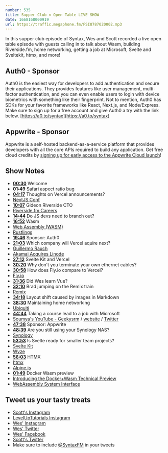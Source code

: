 ```yaml
---
number: 535
title: Supper Club × Open Table LIVE SHOW
date: 1668168000919
url: https://traffic.megaphone.fm/FSI8787020002.mp3
---
```


In this supper club episode of Syntax, Wes and Scott recorded a live open table episode with guests calling in to talk about Wasm, building Riverside.fm, home networking, getting a job at Microsoft, Svelte and Sveltekit, htmx, and more!

## Auth0 - Sponsor

Auth0 is the easiest way for developers to add authentication and secure their applications. They provides features like user management, multi-factor authentication, and you can even enable users to login with device biometrics with something like their fingerprint. Not to mention, Auth0 has SDKs for your favorite frameworks like React, Next.js, and Node/Express. Make sure to sign up for a free account and give Auth0 a try with the link below. [https://a0.to/syntax](https://a0.to/syntax)

## Appwrite - Sponsor

Appwrite is a self-hosted backend-as-a-service platform that provides developers with all the core APIs required to build any application. Get free cloud credits by [signing up for early access to the Appwrite Cloud launch](https://appwrite.io/cloud)!

## Show Notes

* **[00:30](#t=00:30)** Welcome
* **[01:49](#t=01:49)** Safari aspect ratio bug
* **[04:17](#t=04:17)** Thoughts on Vercel announcements?
* [NextJS Conf](https://nextjs.org/conf)
* **[10:07](#t=10:07)** Gideon Riverside CTO
* [Riverside.fm Careers](https://riverside.fm/careers)
* **[14:44](#t=14:44)** Do JS devs need to branch out?
* **[16:52](#t=16:52)** Wasm
* [Web Assembly (WASM)](https://webassembly.org)
* [Rustlings](https://github.com/rust-lang/rustlings)
* **[19:46](#t=19:46)** Sponsor: Auth0
* **[21:03](#t=21:03)** Which company will Vercel aquire next?
* [Guillermo Rauch](https://twitter.com/rauchg)
* [Akamai Acquires Linode](https://www.akamai.com/newsroom/press-release/akamai-to-acquire-linode)
* **[27:12](#t=27:12)** Svelte Kit and Vercel
* **[30:20](#t=30:20)** Why don't you terminate your own ethernet cables?
* **[30:58](#t=30:58)** How does Fly.io compare to Vercel?
* [Fly.io](https://fly.io)
* **[31:36](#t=31:36)** Did Wes learn Vue?
* **[32:10](#t=32:10)** Brad jumping on the Remix train
* [Remix](https://remix.run)
* **[34:18](#t=34:18)** Layout shift caused by images in Markdown
* **[38:30](#t=38:30)** Maintaining home networking
* [Ubiquiti](https://www.ui.com)
* **[44:44](#t=44:44)** Taking a course lead to a job with Microsoft
* [Soumya's YouTube - Geekysrm](https://www.youtube.com/geekysrm) / [website]( https://soumya.dev) / [Twitter](https://twitter.com/geekysrm)
* **[47:38](#t=47:38)** Sponsor: Appwrite
* **[48:39](#t=48:39)** Are you still using your Synology NAS?
* [Synology](https://www.synology.com/)
* **[53:53](#t=53:53)** Is Svelte ready for smaller team projects?
* [Svelte Kit](https://kit.svelte.dev)
* [Wyze](https://www.wyze.com)
* **[56:03](#t=56:03)** HTMX
* [htmx](https://htmx.org)
* [Alpine.js](https://alpinejs.dev)
* **[01:49](#t=01:49)** Docker Wasm preview
* [Introducing the Docker+Wasm Technical Preview](https://www.docker.com/blog/docker-wasm-technical-preview/)
* [WebAssembly System Interface](https://wasi.dev)

## Tweet us your tasty treats

* [Scott's Instagram](https://www.instagram.com/stolinski/)
* [LevelUpTutorials Instagram](https://www.instagram.com/LevelUpTutorials/)
* [Wes' Instagram](https://www.instagram.com/wesbos/)
* [Wes' Twitter](https://twitter.com/wesbos)
* [Wes' Facebook](https://www.facebook.com/wesbos.developer)
* [Scott's Twitter](https://twitter.com/stolinski)
* Make sure to include [@SyntaxFM](https://twitter.com/SyntaxFM) in your tweets
